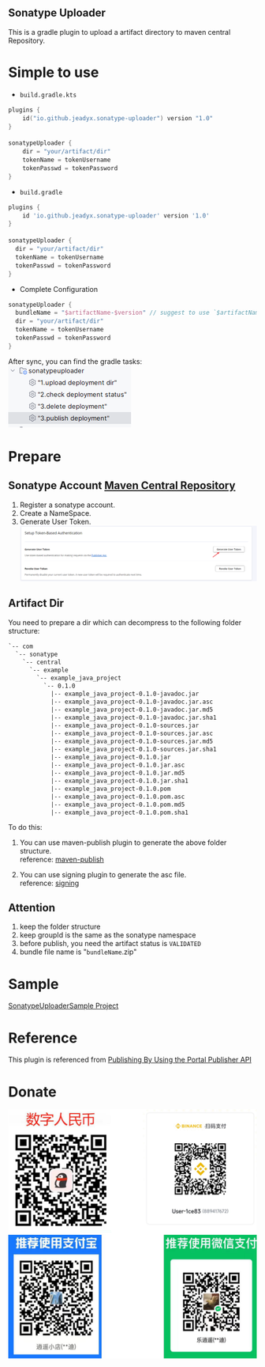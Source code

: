 Sonatype Uploader
---
This is a gradle plugin to upload a artifact directory to maven central Repository.

# Simple to use

* `build.gradle.kts`
```kotlin
plugins {
    id("io.github.jeadyx.sonatype-uploader") version "1.0"
}

sonatypeUploader {
    dir = "your/artifact/dir"
    tokenName = tokenUsername
    tokenPasswd = tokenPassword
}
```

* `build.gradle`
```groovy
plugins {
    id 'io.github.jeadyx.sonatype-uploader' version '1.0'
}

sonatypeUploader {
  dir = "your/artifact/dir"
  tokenName = tokenUsername
  tokenPasswd = tokenPassword
}
```

* Complete Configuration
```kotlin
sonatypeUploader {
  bundleName = "$artifactName-$version" // suggest to use `$artifactName-$version`; default is "bundle-${project.name}"
  dir = "your/artifact/dir"
  tokenName = tokenUsername
  tokenPasswd = tokenPassword
}
```

After sync, you can find the gradle tasks:  
![img.png](imgs/img.png)  

# Prepare  
## Sonatype Account [Maven Central Repository](https://central.sonatype.com/)
1. Register a sonatype account.
2. Create a NameSpace.
3. Generate User Token.  
   ![img_1.png](imgs/img_1.png)

## Artifact Dir
You need to prepare a dir which can decompress to the following folder structure:  
```
`-- com
  `-- sonatype
    `-- central
      `-- example
        `-- example_java_project
          `-- 0.1.0
            |-- example_java_project-0.1.0-javadoc.jar
            |-- example_java_project-0.1.0-javadoc.jar.asc
            |-- example_java_project-0.1.0-javadoc.jar.md5
            |-- example_java_project-0.1.0-javadoc.jar.sha1
            |-- example_java_project-0.1.0-sources.jar
            |-- example_java_project-0.1.0-sources.jar.asc
            |-- example_java_project-0.1.0-sources.jar.md5
            |-- example_java_project-0.1.0-sources.jar.sha1
            |-- example_java_project-0.1.0.jar
            |-- example_java_project-0.1.0.jar.asc
            |-- example_java_project-0.1.0.jar.md5
            |-- example_java_project-0.1.0.jar.sha1
            |-- example_java_project-0.1.0.pom
            |-- example_java_project-0.1.0.pom.asc
            |-- example_java_project-0.1.0.pom.md5
            |-- example_java_project-0.1.0.pom.sha1
```
To do this:
1. You can use maven-publish plugin to generate the above folder structure.  
  reference: [maven-publish](https://docs.gradle.org/current/userguide/publishing_maven.html#ex-declaring-repositories-to-publish-to)  

2. You can use signing plugin to generate the asc file.  
  reference: [signing](https://docs.gradle.org/current/userguide/signing_plugin.html)  

## Attention  
1. keep the folder structure  
2. keep groupId is the same as the sonatype namespace  
3. before publish, you need the artifact status is `VALIDATED`  
4. bundle file name is "`bundleName`.zip"

# Sample
[SonatypeUploaderSample Project](https://github.com/jeadyx/SonatypeUploaderSample)

# Reference  
This plugin is referenced from [Publishing By Using the Portal Publisher API](https://central.sonatype.org/publish/publish-portal-api/)

# Donate  

![donate.png](imgs/donate.png)
